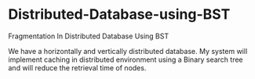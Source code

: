 Distributed-Database-using-BST
==============================

Fragmentation In Distributed Database Using BST

We have a horizontally and vertically distributed database.
My system will implement caching in distributed environment using a Binary search tree and will 
reduce the retrieval time of nodes.
